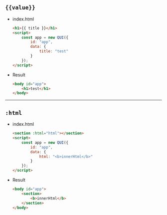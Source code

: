 ## `{{value}}`

- index.html
    ```HTML
    <h1>{{ title }}</h1>
    <script>
        const app = new QUI({
            id: "app",
            data: {
                title: "test"
            }
        });
    </script>
    ```
- Result
    ```HTML
    <body id="app">
        <h1>test</h1>
    </body>
    ```

***

## `:html`

- index.html
    ```HTML
    <section :html="html"></section>
    <script>
        const app = new QUI({
            id: "app",
            data: {
                html: "<b>innerHtml</b>"
            }
        });
    </script>
    ```
- Result
    ```HTML
    <body id="app">
        <section>
            <b>innerHtml</b>
        </section>
    </body>
    ```